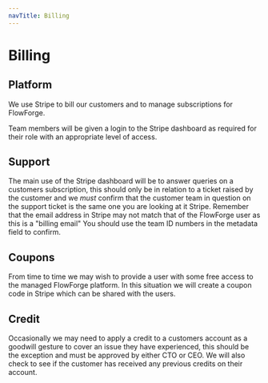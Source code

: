 ```yaml
---
navTitle: Billing
---
```


# Billing

## Platform

We use Stripe to bill our customers and to manage subscriptions for FlowForge.

Team members will be given a login to the  Stripe dashboard as required for their role with an appropriate level of access.

## Support

The main use of the Stripe dashboard will be to answer queries on a customers subscription, this should only be in relation to a ticket raised by the customer and we *must* confirm that the customer team in question on the support ticket is the same one you are looking at it Stripe. Remember that the email address in Stripe may not match that of the FlowForge user as this is a "billing email" You should use the team ID numbers in the metadata field to confirm.

## Coupons
From time to time we may wish to provide a user with some free access to 
the managed FlowForge platform. In this situation we will create a coupon code
in Stripe which can be shared with the users.

## Credit
Occasionally we may need to apply a credit to a customers account as a goodwill gesture to cover an issue they have experienced, this should be the exception and must be approved by either CTO or CEO. We will also check to see if the customer has received any previous credits on their account.


